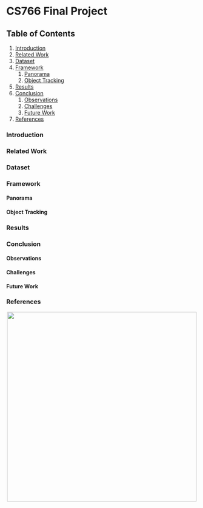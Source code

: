 # CS766 Final Project

## Table of Contents
1. [Introduction](#introduction)
2. [Related Work](#related-work)
3. [Dataset](#dataset)
4. [Framework](#framework)
	1. [Panorama](#panorama)
	2. [Object Tracking](#object-tracking)
5. [Results](#results)
6. [Conclusion](#conclusion)
	1. [Observations](#observations)
	2. [Challenges](#challenges)
	3. [Future Work](#future-work)
7. [References](#references)

### Introduction

### Related Work

### Dataset

### Framework

#### Panorama

#### Object Tracking

### Results

### Conclusion

#### Observations

#### Challenges

#### Future Work

### References

<div style="text-align: center;">
<img src="https://github.com/jth1011/CS766Project/blob/main/result.png" width=500px)>
</div>

